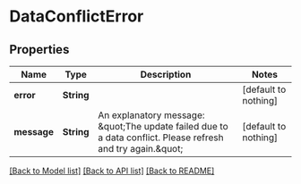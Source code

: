 # DataConflictError


## Properties
Name | Type | Description | Notes
------------ | ------------- | ------------- | -------------
**error** | **String** |  | [default to nothing]
**message** | **String** | An explanatory message: \&quot;The update failed due to a data conflict. Please refresh and try again.\&quot; | [default to nothing]


[[Back to Model list]](../README.md#models) [[Back to API list]](../README.md#api-endpoints) [[Back to README]](../README.md)


